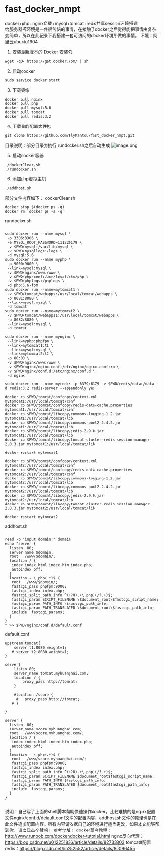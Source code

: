 # fast_docker_nmpt
docker+php+nginx负载+mysql+tomcat+redis共享session环境搭建  
给服务器搭环境是一件很苦恼的事情，在接触了docker之后觉得能把事情由复杂变简单，所以在此记录下我搭建一套可访问的docker环境所做的事情。
环境：阿里云ubuntu1604
1. 安装最新版本的 Docker 安装包
```shell
wget -qO- https://get.docker.com/ | sh
```
2. 启动docker
```shell
sudo service docker start
```
3. 下载镜像
```shell
docker pull nginx
docker pull php
docker pull mysql:5.6
docker pull tomcat
docker pull redis:3.2
```
4. 下载我的配置文件包
```shell
git clone https://github.com/FlyMantou/fast_docker_nmpt.git
```
目录说明：部分目录为执行 rundocker.sh之后自动生成
 ![image.png](https://upload-images.jianshu.io/upload_images/11285551-9d027d35def661d8.png?imageMogr2/auto-orient/strip%7CimageView2/2/w/1240)

5. 启动docker容器
```shell
./dockerClear.sh
./rundocker.sh
```
6. 添加php虚拟主机
```shell
./addhost.sh
```
部分文件内容如下：
dockerClear.sh
```shell
docker stop $(docker ps -q)
docker rm `docker ps -a -q`
```
rundocker.sh
```shell

sudo docker run --name mysql \
 -p 3306:3306 \
 -e MYSQL_ROOT_PASSWORD=111220179 \
 -v $PWD/mysql:/var/lib/mysql \
 -v $PWD/mysqllogs:/logs \
 -d mysql:5.6
sudo docker run --name myphp \
 -p 9000:9000 \
 --link=mysql:mysql \
 -v $PWD/nginx/www:/www \
 -v $PWD/php/conf:/usr/local/etc/php \
 -v $PWD/phplogs:/phplogs \
 -d php:5.6-fpm
sudo docker run --name=mytomcat1 \
 -v $PWD/tomcat/webapps:/usr/local/tomcat/webapps \
 -p 8081:8080 \
 --link=mysql:mysql \
 -d tomcat
sudo docker run --name=mytomcat2 \
 -v $PWD/tomcat/webapps1:/usr/local/tomcat/webapps \
 -p 8082:8080 \
 --link=mysql:mysql \
 -d tomcat

sudo docker run --name mynginx \
 --link=myphp:phpfpm \
 --link=mytomcat1:t1 \
 --link=mysql:mysql \
 --link=mytomcat2:t2 \
 -p 80:80 \
 -v $PWD/nginx/www:/www \
 -v $PWD/nginx/nginx.conf:/etc/nginx/nginx.conf:ro \
 -v $PWD/nginx/conf.d:/etc/nginx/conf.d \
 -d nginx

sudo docker run --name myredis -p 6379:6379 -v $PWD/redis/data:/data -d redis:3.2 redis-server --appendonly yes

docker cp $PWD/tomcat/confcopy/context.xml mytomcat1:/usr/local/tomcat/conf
docker cp $PWD/tomcat/confcopy/redis-data-cache.properties mytomcat1:/usr/local/tomcat/conf
docker cp $PWD/tomcat/libcopy/commons-logging-1.2.jar mytomcat1:/usr/local/tomcat/lib
docker cp $PWD/tomcat/libcopy/commons-pool2-2.4.2.jar mytomcat1:/usr/local/tomcat/lib
docker cp $PWD/tomcat/libcopy/jedis-2.9.0.jar mytomcat1:/usr/local/tomcat/lib
docker cp $PWD/tomcat/libcopy/tomcat-cluster-redis-session-manager-2.0.3.jar mytomcat1:/usr/local/tomcat/lib

docker restart mytomcat1

docker cp $PWD/tomcat/confcopy/context.xml mytomcat2:/usr/local/tomcat/conf
docker cp $PWD/tomcat/confcopy/redis-data-cache.properties mytomcat2:/usr/local/tomcat/conf
docker cp $PWD/tomcat/libcopy/commons-logging-1.2.jar mytomcat2:/usr/local/tomcat/lib
docker cp $PWD/tomcat/libcopy/commons-pool2-2.4.2.jar mytomcat2:/usr/local/tomcat/lib
docker cp $PWD/tomcat/libcopy/jedis-2.9.0.jar mytomcat2:/usr/local/tomcat/lib
docker cp $PWD/tomcat/libcopy/tomcat-cluster-redis-session-manager-2.0.3.jar mytomcat2:/usr/local/tomcat/lib

docker restart mytomcat2

```
addhost.sh
```shell

read -p "input domain:" domain
echo "server {
  listen  80;
  server_name $domain;
  root   /www/$domain/;
  location / {
   index index.html index.htm index.php;
   autoindex off;
  }
  location ~ \.php(.*)$ {
   root   /www/$domain/;
   fastcgi_pass phpfpm:9000;
   fastcgi_index index.php;
   fastcgi_split_path_info ^((?U).+\.php)(/?.+)$;
   fastcgi_param SCRIPT_FILENAME \$document_root\$fastcgi_script_name;
   fastcgi_param PATH_INFO \$fastcgi_path_info;
   fastcgi_param PATH_TRANSLATED \$document_root\$fastcgi_path_info;
   include  fastcgi_params;
  }
}
" >> $PWD/nginx/conf.d/default.conf

```
default.conf
```shell
upstream tomcat{
    server t1:8080 weight=1;
   # server t2:8080 weight=1;
}

server{
    listen 80;
    server_name tomcat.myhuanghai.com;
    location / {
        proxy_pass http://tomcat;
    }

    #location /score {
     #   proxy_pass http://tomcat;
   # }

}

server {
  listen  80;
  server_name score.myhuanghai.com;
  root   /www/score.myhuanghai.com/;
  location / {
   index index.html index.htm index.php;
   autoindex off;
  }
  location ~ \.php(.*)$ {
   root   /www/score.myhuanghai.com/;
   fastcgi_pass phpfpm:9000;
   fastcgi_index index.php;
   fastcgi_split_path_info ^((?U).+\.php)(/?.+)$;
   fastcgi_param SCRIPT_FILENAME $document_root$fastcgi_script_name;
   fastcgi_param PATH_INFO $fastcgi_path_info;
   fastcgi_param PATH_TRANSLATED $document_root$fastcgi_path_info;
   include  fastcgi_params;
  }
}


```
说明：自己写了上面的shell脚本帮助快速操作docker，比较难搞的是nginx配置文件nginx/conf.d/default.conf文件的配置内容，addhost.sh文件的原理也是在此文件追加配置内容。所有内容请依据自己的环境进行适当更改，如果本文能够帮到你，请给我点个赞吧！
参考地址：
docker菜鸟教程：http://www.runoob.com/docker/docker-tutorial.html
nginx反向代理：https://blog.csdn.net/u012251836/article/details/82733803
tomcat8配置redis：https://blog.csdn.net/lin252552/article/details/80096455

